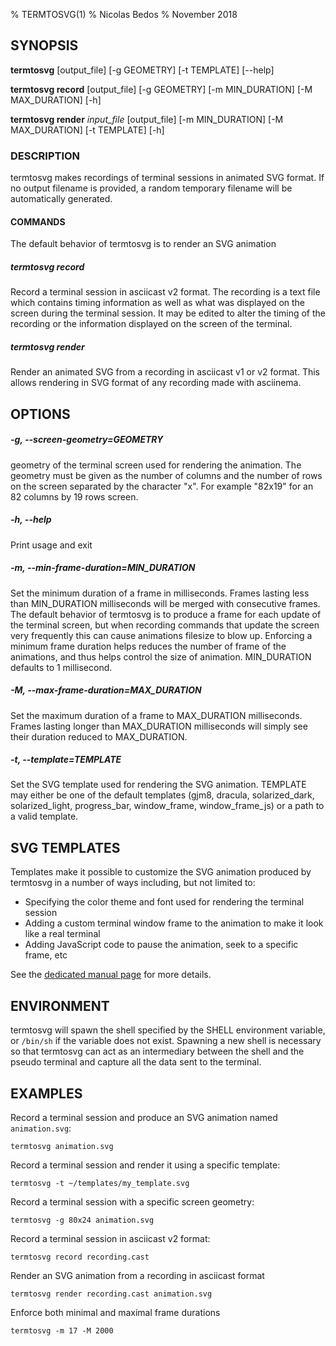 % TERMTOSVG(1)
% Nicolas Bedos
% November 2018

## SYNOPSIS
**termtosvg** [output_file] [-g GEOMETRY] [-t TEMPLATE] [--help]

**termtosvg record** [output_file] [-g GEOMETRY] [-m MIN_DURATION] [-M MAX_DURATION] [-h]

**termtosvg render** *input_file* [output_file] [-m MIN_DURATION] [-M MAX_DURATION] [-t TEMPLATE] [-h]

### DESCRIPTION
termtosvg makes recordings of terminal sessions in animated SVG format. If no output
filename is provided, a random temporary filename will be automatically generated.

#### COMMANDS
The default behavior of termtosvg is to render an SVG animation 

##### termtosvg record
Record a terminal session in asciicast v2 format. The recording is a text file which
contains timing information as well as what was displayed on the screen during the
terminal session. It may be edited to alter the timing of
the recording or the information displayed on the screen of the terminal.

##### termtosvg render
Render an animated SVG from a recording in asciicast v1 or v2 format. This allows
rendering in SVG format of any recording made with asciinema.

## OPTIONS

##### -g, --screen-geometry=GEOMETRY
geometry of the terminal screen used for rendering the animation. The geometry must
be given as the number of columns and the number of rows on the screen separated by
the character "x". For example "82x19" for an 82 columns by 19 rows screen.

##### -h, --help
Print usage and exit

##### -m, --min-frame-duration=MIN_DURATION
Set the minimum duration of a frame in milliseconds. Frames lasting less than MIN_DURATION
milliseconds will be merged with consecutive frames. The default behavior of termtosvg is to
produce a frame for each update of the terminal screen, but when recording commands that update the
screen very frequently this can cause animations filesize to blow up. Enforcing a minimum frame
duration helps reduces the number of frame of the animations, and thus helps control the size of
animation. MIN_DURATION defaults to 1 millisecond.

##### -M, --max-frame-duration=MAX_DURATION
Set the maximum duration of a frame to MAX_DURATION milliseconds. Frames lasting longer than MAX_DURATION
milliseconds will simply see their duration reduced to MAX_DURATION.

##### -t, --template=TEMPLATE
Set the SVG template used for rendering the SVG animation. TEMPLATE may either be
one of the default templates (gjm8, dracula, solarized_dark, solarized_light,
 progress_bar, window_frame, window_frame_js) or a path to a valid template.



## SVG TEMPLATES
Templates make it possible to customize the SVG animation produced by termtosvg in a number
of ways including, but not limited to:

* Specifying the color theme and font used for rendering the terminal session
* Adding a custom terminal window frame to the animation to make it look like a real terminal
* Adding JavaScript code to pause the animation, seek to a specific frame, etc

See the [dedicated manual page](termtosvg-template.md) for more details.

## ENVIRONMENT
termtosvg will spawn the shell specified by the SHELL environment variable, or ``/bin/sh`` if the
variable does not exist. Spawning a new shell is necessary so that termtosvg can act
as an intermediary between the shell and the pseudo terminal and capture all the data sent
to the terminal.


## EXAMPLES

Record a terminal session and produce an SVG animation named `animation.svg`:
```
termtosvg animation.svg
```

Record a terminal session and render it using a specific template:
```
termtosvg -t ~/templates/my_template.svg
```

Record a terminal session with a specific screen geometry:
```
termtosvg -g 80x24 animation.svg
```

Record a terminal session in asciicast v2 format:
```
termtosvg record recording.cast
```

Render an SVG animation from a recording in asciicast format
```
termtosvg render recording.cast animation.svg
```

Enforce both minimal and maximal frame durations
```
termtosvg -m 17 -M 2000
```